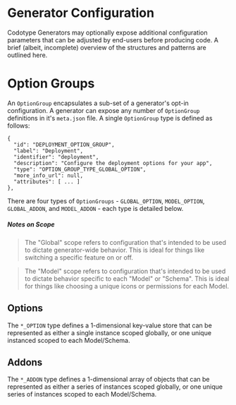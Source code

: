 # Generator Configuration

Codotype Generators may optionally expose additional configuration parameters that can be adjusted by end-users before producing code. A brief (albeit, incomplete) overview of the structures and patterns are outlined here.

# Option Groups

An `OptionGroup` encapsulates a sub-set of a generator's opt-in configuration. A generator can expose any number of `OptionGroup` definitions in it's `meta.json` file. A single `OptionGroup` type is defined as follows:


```
{
  "id": "DEPLOYMENT_OPTION_GROUP",
  "label": "Deployment",
  "identifier": "deployment",
  "description": "Configure the deployment options for your app",
  "type": "OPTION_GROUP_TYPE_GLOBAL_OPTION",
  "more_info_url": null,
  "attributes": [ ... ]
},

```

There are four types of `OptionGroups` - `GLOBAL_OPTION`, `MODEL_OPTION`, `GLOBAL_ADDON`, and `MODEL_ADDON` - each type is detailed below.

##### Notes on Scope

> The "Global" scope refers to configuration that's intended to be used to dictate generator-wide behavior. This is ideal for things like switching a specific feature on or off.

> The "Model" scope refers to configuration that's intended to be used to dictate behavior specific to each "Model" or "Schema". This is ideal for things like choosing a unique icons or permissions for each Model.

## Options

The `*_OPTION` type defines a 1-dimensional key-value store that can be represented as either a single instance scoped globally, or one unique instanced scoped to each Model/Schema.

## Addons

The `*_ADDON` type defines a 1-dimensional array of objects that can be represented as either a series of instances scoped globally, or one unique series of instances scoped to each Model/Schema.
